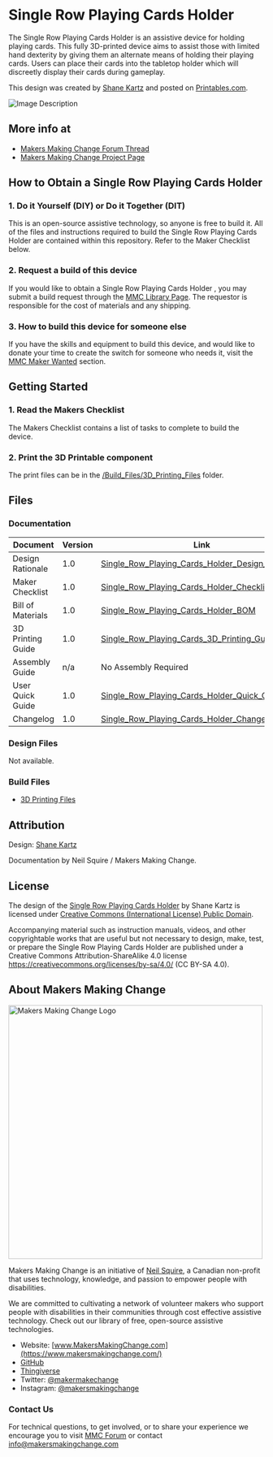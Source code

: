 <!--- 
Open Source Assistive Technology: GitHub Readme Template. 
 --->

<!---
INSTRUCTIONS
This is a markdown template for creating the README.md file in a GitHub repository. This file is rendered and displayed automatically when someone visits the repository.

This document includes helper text that will not be displayed when rendered. Any text between the less-than sign + exclamation mark + three hyphen-minus (<!---) and matching three hyphen-minus + greater-than sign will not be displayed. This helper text can be deleted once the corresponding section is completed.

 --->
 
 <!--- 
TITLE
Should match the name of the GitHub repository. Choose something descriptive rather than whimsical. 
 --->
 # Single Row Playing Cards Holder

<!--- 
SUMMARY
A brief summary of the project. What it does, who it is for, how much it costs.
 --->
The Single Row Playing Cards Holder is an assistive device for holding playing cards. This fully 3D-printed device aims to assist those with limited hand dexterity by giving them an alternate means of holding their playing cards. Users can place their cards into the tabletop holder which will discreetly display their cards during gameplay. 

This design was created by [Shane Kartz](https://www.thingiverse.com/skartz/designs) and posted on [Printables.com](https://www.thingiverse.com/thing:2745725).

<!--- 
PHOTO (to do)
 --->
![Image Description](Photos/Device_Photo.jpg)


## More info at
 - [Makers Making Change Forum Thread](https://makersmakingchange.com/forum/topic/single-row-playing-cards-holder/) 
 - [Makers Making Change Project Page](https://makersmakingchange.com/project/single-row-playing-cards-holder/)
 
 
## How to Obtain a Single Row Playing Cards Holder
### 1. Do it Yourself (DIY) or Do it Together (DIT)

This is an open-source assistive technology, so anyone is free to build it. All of the files and instructions required to build the Single Row Playing Cards Holder are contained within this repository. Refer to the Maker Checklist below.

### 2. Request a build of this device

If you would like to obtain a Single Row Playing Cards Holder , you may submit a build request through the [MMC Library Page](https://makersmakingchange.com/project/single-row-playing-cards-holder/). The requestor is responsible for the cost of materials and any shipping.

### 3. How to build this device for someone else

If you have the skills and equipment to build this device, and would like to donate your time to create the switch for someone who needs it, visit the [MMC Maker Wanted](https://makersmakingchange.com/maker-wanted/) section.



## Getting Started
<!--- 
Include an overall idea of what major steps are required to build the device. 
 --->

### 1. Read the Makers Checklist

The Makers Checklist contains a list of tasks to complete to build the device.

### 2. Print the 3D Printable component

The print files can be in the [/Build_Files/3D_Printing_Files](/Build_Files/3D_Printing/) folder.

## Files
<!---
FILES
This section includes all the information and files required to build and modify the device, including documentation, design files, and build files. 
--->

### Documentation
<!---
DOCUMENTATION

--->
| Document | Version | Link |
|----------|---------|------|
| Design Rationale     | 1.0 | [Single_Row_Playing_Cards_Holder_Design_Rationale](/Documentation/Single_Row_Playing_Cards_Holder_Design_Rationale.pdf) |
| Maker Checklist      | 1.0 | [Single_Row_Playing_Cards_Holder_Checklist](/Documentation/Single_Row_Playing_Cards_Holder_Maker_Checklist.pdf) |
| Bill of Materials    | 1.0 | [Single_Row_Playing_Cards_Holder_BOM](/Documentation/Single_Row_Playing_Cards_Holder_BOM_v0.1.xlsx) |
| 3D Printing Guide    | 1.0 | [Single_Row_Playing_Cards_3D_Printing_Guide](/Documentation/Single_Row_Playing_Cards_3D_Printing_Guide.pdf)     |
| Assembly Guide       | n/a | No Assembly Required |
| User Quick Guide          | 1.0 | [Single_Row_Playing_Cards_Holder_Quick_Guide](/Documentation/Single_Row_Playing_Cards_Holder_Quick_Guide.pdf)           |
| Changelog            | 1.0 | [Single_Row_Playing_Cards_Holder_Changelog](/Documentation/Single_Row_Playing_Cards_Holder_Changelog.pdf)               |

### Design Files
<!---
DESIGN FILES
If possible, include a copy of original design files to facilitate easy editing and customization.
--->
Not available.

### Build Files
<!---
BUILD FILES
This section i
--->
 - [3D Printing Files](/Build_Files/3D_Printing)
 
 
## Attribution
<!---
ATTRIBUTION
Include any information related to the development of the design. This may include who identified the initial challenge, who contributed to the design
--->

Design: [Shane Kartz](https://www.thingiverse.com/skartz/designs)

Documentation by Neil Squire / Makers Making Change.

## License
<!---
LICENSE
Choose an appropriate license. We recommend an open-source hardware compatible license.
--->
The design of the [Single Row Playing Cards Holder](https://www.thingiverse.com/thing:2745725) by Shane Kartz is licensed under [Creative Commons (International License) Public Domain](https://creativecommons.org/licenses/by-nc/4.0/).

Accompanying material such as instruction manuals, videos, and other copyrightable works that are useful but not necessary to design, make, test, or prepare the Single Row Playing Cards Holder are published under a Creative Commons Attribution-ShareAlike 4.0 license <https://creativecommons.org/licenses/by-sa/4.0/> (CC BY-SA 4.0).





## About Makers Making Change
<img src="https://www.makersmakingchange.com/wp-content/uploads/logo/mmc_logo.svg" width="500" alt="Makers Making Change Logo">

Makers Making Change is an initiative of [Neil Squire](https://www.neilsquire.ca/), a Canadian non-profit that uses technology, knowledge, and passion to empower people with disabilities.

We are committed to cultivating a network of volunteer makers who support people with disabilities in their communities through cost effective assistive technology. Check out our library of free, open-source assistive technologies.

 - Website: [www.MakersMakingChange.com](https://www.makersmakingchange.com/)
 - [GitHub](https://github.com/makersmakingchange)
 - [Thingiverse](https://www.thingiverse.com/makersmakingchange/about)
 - Twitter: [@makermakechange](https://twitter.com/makermakechange)
 - Instagram: [@makersmakingchange](https://www.instagram.com/makersmakingchange)

### Contact Us
For technical questions, to get involved, or to share your experience we encourage you to visit [MMC Forum](https://forum.makersmakingchange.com) or contact info@makersmakingchange.com
